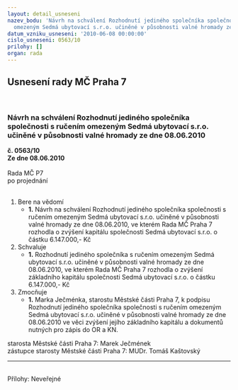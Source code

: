 ```yaml
---
layout: detail_usneseni
nazev_bodu: 'Návrh na schválení Rozhodnutí jediného společníka společnosti s ručením
  omezeným Sedmá ubytovací s.r.o. učiněné v působnosti valné hromady ze dne 08.06.2010 '
datum_vzniku_usneseni: '2010-06-08 00:00:00'
cislo_usneseni: 0563/10
prilohy: []
organ: rada
---
```

<div id="ucUsn_pList" class="usn">
	<span><h2>Usnesení rady MČ Praha 7 </h2>
<br></span><div class="standBody">
<span><h3>Návrh na schválení Rozhodnutí jediného společníka společnosti s ručením omezeným Sedmá ubytovací s.r.o. učiněné v působnosti valné hromady ze dne 08.06.2010 </h3></span><div class="center">
		<strong>č. 0563/10</strong><br>
	</div>
<div class="center">
		<strong>Ze dne 08.06.2010</strong><br><br>
	</div>Rada MČ P7<br> po projednání<br><br><ol>
<li>Bere na vědomí<ul><li>
<strong>1.</strong> Návrh na schválení Rozhodnutí jediného společníka společnosti s ručením omezeným Sedmá ubytovací s.r.o. učiněné v působnosti valné hromady ze dne 08.06.2010, ve kterém Rada MČ Praha 7 rozhodla o zvýšení kapitálu společnosti Sedmá ubytovací s.r.o. o částku 6.147.000,- Kč </li></ul>
</li>
<li>Schvaluje<ul><li>
<strong>1.</strong> Rozhodnutí jediného společníka s ručením omezeným Sedmá ubytovací s.r.o. učiněné v působnosti valné hromady ze dne 08.06.2010,  ve kterém Rada MČ Praha 7 rozhodla o zvýšení základního kapitálu společnosti Sedmá ubytovací s.r.o. o částku 6.147.000,- Kč </li></ul>
</li>
<li>Zmocňuje<ul><li>
<strong>1.</strong> Marka Ječménka, starostu Městské části Praha 7, k podpisu Rozhodnutí jediného společníka společnosti s ručením omezeným Sedmá ubytovací s.r.o. učiněné v působnosti valné hromady ze dne 08.06.2010 ve věci zvýšení jejího základního kapitálu a dokumentů nutných pro zápis do OR a KN.</li></ul>
</li>
</ol>starosta Městské části Praha 7: Marek Ječmének<br>zástupce starosty Městské části Praha 7: MUDr. Tomáš Kaštovský <hr>
<br>Přílohy: Neveřejné</div>
</div>
